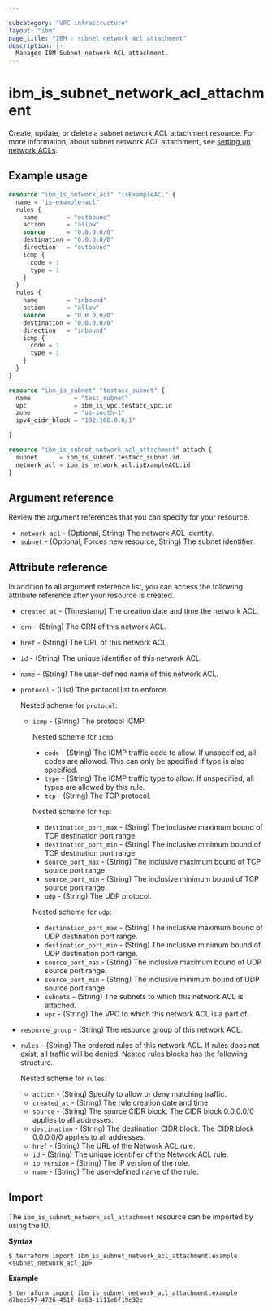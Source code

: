 ```yaml
---

subcategory: "VPC infrastructure"
layout: "ibm"
page_title: "IBM : subnet network acl attachment"
description: |-
  Manages IBM Subnet network ACL attachment.
---
```


# ibm_is_subnet_network_acl_attachment
Create, update, or delete a subnet network ACL attachment resource. For more information, about subnet network ACL attachment, see [setting up network ACLs](https://cloud.ibm.com/docs/vpc?topic=vpc-using-acls).

## Example usage

```terraform
resource "ibm_is_network_acl" "isExampleACL" {
  name = "is-example-acl"
  rules {
    name        = "outbound"
    action      = "allow"
    source      = "0.0.0.0/0"
    destination = "0.0.0.0/0"
    direction   = "outbound"
    icmp {
      code = 1
      type = 1
    }
  }
  rules {
    name        = "inbound"
    action      = "allow"
    source      = "0.0.0.0/0"
    destination = "0.0.0.0/0"
    direction   = "inbound"
    icmp {
      code = 1
      type = 1
    }
  }
}

resource "ibm_is_subnet" "testacc_subnet" {
  name            = "test_subnet"
  vpc             = ibm_is_vpc.testacc_vpc.id
  zone            = "us-south-1"
  ipv4_cidr_block = "192.168.0.0/1"

}

resource "ibm_is_subnet_network_acl_attachment" attach {
  subnet      = ibm_is_subnet.testacc_subnet.id
  network_acl = ibm_is_network_acl.isExampleACL.id
}

```
## Argument reference
Review the argument references that you can specify for your resource. 

- `network_acl` - (Optional, String) The network ACL identity.
- `subnet` - (Optional, Forces new resource, String) The subnet identifier.


## Attribute reference
In addition to all argument reference list, you can access the following attribute reference after your resource is created.

- `created_at` - (Timestamp) The creation date and time the network ACL.
- `crn` - (String) The CRN of this network ACL.
- `href` - (String) The URL of this network ACL.
- `id` - (String) The unique identifier of this network ACL.
- `name` - (String) The user-defined name of this network ACL.
- `protocol` - (List) The protocol list to enforce.
	
  Nested scheme for `protocol`:
  - `icmp` - (String) The protocol ICMP.

    Nested scheme for `icmp`:
	  - `code` - (String) The ICMP traffic code to allow. If unspecified, all codes are allowed. This can only be specified if type is also specified.
	  - `type` - (String) The ICMP traffic type to allow. If unspecified, all types are allowed by this rule.
	- `tcp` - (String) The TCP protocol.

    Nested scheme for `tcp`:
	  - `destination_port_max` - (String) The inclusive maximum bound of TCP destination port range.
	  - `destination_port_min` - (String) The inclusive minimum bound of TCP destination port range.
	  - `source_port_max` - (String) The inclusive maximum bound of TCP source port range.
	  - `source_port_min` - (String) The inclusive minimum bound of TCP source port range.
	- `udp` - (String) The UDP protocol.

    Nested scheme for `udp`:
	  - `destination_port_max` - (String) The inclusive maximum bound of UDP destination port range.
	  - `destination_port_min` - (String) The inclusive minimum bound of UDP destination port range.
	  - `source_port_max` - (String) The inclusive maximum bound of UDP source port range.
	  - `source_port_min` - (String) The inclusive minimum bound of UDP source port range.
	- `subnets` - (String) The subnets to which this network ACL is attached.
	- `vpc` - (String) The VPC to which this network ACL is a part of.
- `resource_group` - (String) The resource group of this network ACL.
- `rules` - (String) The ordered rules of this network ACL. If rules does not exist, all traffic will be denied. Nested rules blocks has the following structure.

  Nested scheme for `rules`:
	- `action` - (String) Specify to allow or deny matching traffic.
	- `created_at` - (String) The rule creation date and time.
	- `source` - (String) The source CIDR block. The CIDR block 0.0.0.0/0 applies to all addresses.
	- `destination` - (String) The destination CIDR block. The CIDR block 0.0.0.0/0 applies to all addresses.
	- `href` - (String) The URL of the Network ACL rule.
	- `id` - (String) The unique identifier of the Network ACL rule.
	- `ip_version` - (String) The IP version of the rule.
	- `name` - (String) The user-defined name of the rule.

## Import
The `ibm_is_subnet_network_acl_attachment` resource can be imported by using the ID. 

**Syntax**

```
$ terraform import ibm_is_subnet_network_acl_attachment.example <subnet_network_acl_ID>
```

**Example**

```
$ terraform import ibm_is_subnet_network_acl_attachment.example d7bec597-4726-451f-8a63-1111e6f19c32c
```
